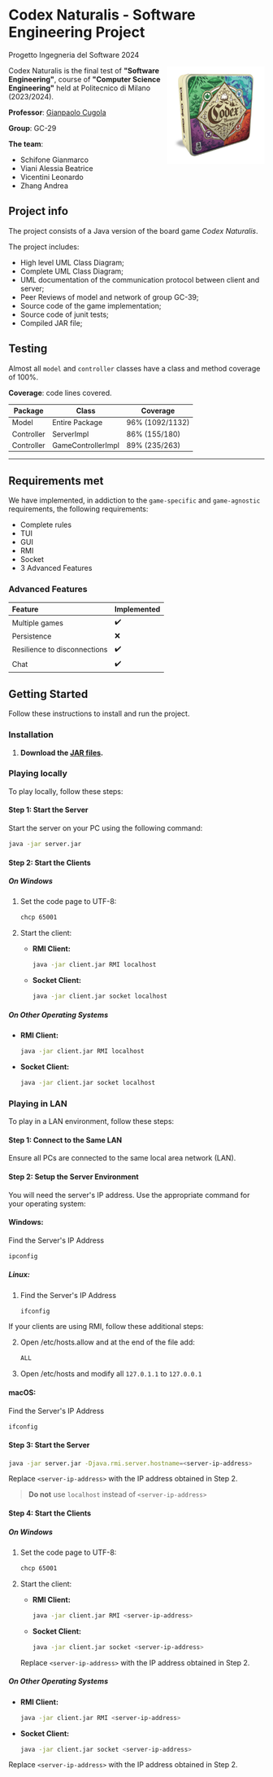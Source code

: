 # Codex Naturalis - Software Engineering Project
Progetto Ingegneria del Software 2024

<img src="src/main/resources/Codex_scatola.png" width=192px height=192px align="right"  alt="Codex Naturalis Logo"/>

Codex Naturalis is the final test of **"Software Engineering"**, course of **"Computer Science Engineering"**
held at Politecnico di Milano (2023/2024). <br />

**Professor**: [Gianpaolo Cugola](https://cugola.faculty.polimi.it/)

**Group**: GC-29

**The team**:
- Schifone Gianmarco
- Viani Alessia Beatrice
- Vicentini Leonardo
- Zhang Andrea

## Project info
The project consists of a Java version of the board game *Codex Naturalis*.

The project includes:
- High level UML Class Diagram;
- Complete UML Class Diagram;
- UML documentation of the communication protocol between client and server;
- Peer Reviews of model and network of group GC-39;
- Source code of the game implementation;
- Source code of junit tests;
- Compiled JAR file;

## Testing

Almost all `model` and `controller` classes have a class and method coverage of 100%.

**Coverage**: code lines covered.

| Package   | Class              | Coverage        |
|-----------|--------------------|-----------------|
| Model     | Entire Package     | 96% (1092/1132) |
| Controller | ServerImpl         | 86% (155/180)   |
| Controller | GameControllerImpl | 89% (235/263)   | 

---

## Requirements met
We have implemented, in addiction to the `game-specific` and `game-agnostic` requirements,  the following requirements:
- Complete rules
- TUI
- GUI
- RMI
- Socket
- 3 Advanced Features

### Advanced Features
| Feature                      | Implemented  |
|:-                            |:-            |
|Multiple games                |✔️            |
|Persistence                   |❌            |
|Resilience to disconnections  |✔️            |
|Chat                          |✔️            |









## Getting Started

Follow these instructions to install and run the project.

### Installation

1. **Download the [JAR files](https://github.com/leonardovicentini/ing-sw-2024-schifone-viani-vicentini-zhang/tree/master/deliverables/Jar%20files).**



### Playing locally

To play locally, follow these steps:

#### Step 1: Start the Server

Start the server on your PC using the following command:

```sh
java -jar server.jar
```

#### Step 2: Start the Clients

##### On Windows

1. Set the code page to UTF-8:

    ```sh
    chcp 65001
    ```

2. Start the client:
   - **RMI Client:**
     ```sh
     java -jar client.jar RMI localhost
     ```
   - **Socket Client:**
     ```sh
     java -jar client.jar socket localhost
     ```

##### On Other Operating Systems

- **RMI Client:**
     ```sh
     java -jar client.jar RMI localhost
     ```

- **Socket Client:**
  ```sh
  java -jar client.jar socket localhost
  ```




### Playing in LAN

To play in a LAN environment, follow these steps:

#### Step 1: Connect to the Same LAN

Ensure all PCs are connected to the same local area network (LAN).


#### Step 2: Setup the Server Environment

You will need the server's IP address. Use the appropriate command for your operating system:

#### **Windows:**

Find the Server's IP Address

  ```sh
  ipconfig
  ```

##### **Linux:**

1. Find the Server's IP Address

    ```sh
    ifconfig
    ```

If your clients are using RMI, follow these additional steps:

  2. Open /etc/hosts.allow and at the end of the file add:

      ```sh
      ALL
      ```
	
  3. Open /etc/hosts and modify all `127.0.1.1` to `127.0.0.1`

#### **macOS:**

Find the Server's IP Address

  ```sh
  ifconfig
  ```

#### Step 3: Start the Server

```sh
java -jar server.jar -Djava.rmi.server.hostname=<server-ip-address>
```

Replace `<server-ip-address>` with the IP address obtained in Step 2.  
> **Do not** use `localhost` instead of `<server-ip-address>`



#### Step 4: Start the Clients

##### On Windows

1. Set the code page to UTF-8:

    ```sh
    chcp 65001
    ```

2. Start the client:

   - **RMI Client:**
     ```sh
     java -jar client.jar RMI <server-ip-address>
     ```
   - **Socket Client:**
     ```sh
     java -jar client.jar socket <server-ip-address>
     ```

    Replace `<server-ip-address>` with the IP address obtained in Step 2.

##### On Other Operating Systems

- **RMI Client:**

  ```sh
  java -jar client.jar RMI <server-ip-address>
  ```

- **Socket Client:**

  ```sh
  java -jar client.jar socket <server-ip-address>
  ```

Replace `<server-ip-address>` with the IP address obtained in Step 2.
